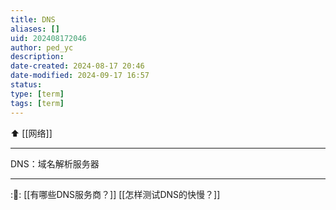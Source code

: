 ```yaml
---
title: DNS
aliases: []
uid: 202408172046
author: ped_yc
description: 
date-created: 2024-08-17 20:46
date-modified: 2024-09-17 16:57
status: 
type: [term]
tags: [term]
---
```


⬆
[[网络]]

---

DNS：域名解析服务器

---

::link::
[[有哪些DNS服务商？]]
[[怎样测试DNS的快慢？]]
